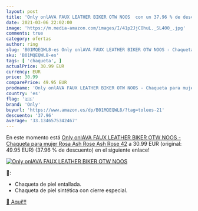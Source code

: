 ```yaml
---
layout: post
title: 'Only onlAVA FAUX LEATHER BIKER OTW NOOS  con un 37.96 % de descuento'
date: 2021-03-06 22:02:00
image: 'https://m.media-amazon.com/images/I/41p2JjCOhuL._SL400_.jpg'
comments: true
category: ofertas
author: ring
slug: 'B01MQEQWL8-es Only onlAVA FAUX LEATHER BIKER OTW NOOS - Chaqueta para...'
sku: 'B01MQEQWL8-es'
tags: [ 'chaqueta', ]
actualPrice: 30.99 EUR
currency: EUR
price: 30.99
comparePrice: 49.95 EUR
prodname: 'Only onlAVA FAUX LEATHER BIKER OTW NOOS - Chaqueta para mujer  Rosa  Ash Rose Ash Rose   42'
country: 'es'
flag: '🇪🇸'
brand: 'Only'
buyurl: 'https://www.amazon.es/dp/B01MQEQWL8/?tag=tolees-21'
descuento: '37.96'
average: '33.1346575342467'
---
```


En este momento está [Only onlAVA FAUX LEATHER BIKER OTW NOOS - Chaqueta para mujer  Rosa  Ash Rose Ash Rose   42](https://www.amazon.es/dp/B01MQEQWL8/?tag=tolees-21) a 30.99 EUR (original: 49.95 EUR) (37.96 %  de descuento) en el siguiente enlace!

[![Only onlAVA FAUX LEATHER BIKER OTW NOOS ](https://m.media-amazon.com/images/I/41p2JjCOhuL._SL400_.jpg)](https://www.amazon.es/dp/B01MQEQWL8/?tag=tolees-21)

🔎:

- Chaqueta de piel entallada.
- Chaqueta de piel sintética con cierre especial.

[🛒 Aquí!!!](https://www.amazon.es/dp/B01MQEQWL8/?tag=tolees-21)
